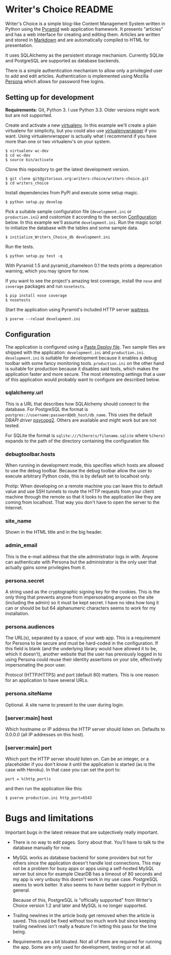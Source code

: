 Writer's Choice README
======================

Writer's Choice is a simple blog-like Content Management System written in
Python using the [Pyramid][] web application framework. It presents "articles"
and has a web interface for creating and editing them. Articles are written and
stored in [Markdown][] and are automatically compiled to HTML for presentation.

It uses SQLAlchemy as the persistent storage mechanism. Currently SQLite and
PostgreSQL are supported as database backends.

There is a simple authentication mechanism to allow only a privilegied user to
add and edit articles. Authentication is implemented using Mozilla [Persona][]
which allows for password free logins.

[pyramid]: https://pyramid.readthedocs.org/
[markdown]: https://daringfireball.net/projects/markdown/
[persona]: https://persona.org/

Setting up for development
--------------------------

**Requirements:** Git, Python 3. I use Python 3.3. Older versions might work but
are not supported.

Create and activate a new [virtualenv][]. In this example we'll create a plain
virtualenv for simplicity, but you could also use [virtualenvwrapper][] if you
want. Using virtualenvwrapper is actually what I recommend if you have more than
one or two virtualenv's on your system.

    $ virtualenv wc-dev
    $ cd wc-dev
	$ source bin/activate

Clone this repository to get the latest development version.

    $ git clone git@gitorious.org:writers-choice/writers-choice.git
    $ cd writers_choice

Install dependencies from PyPI and execute some setup magic.
    
    $ python setup.py develop

Pick a suitable sample configuration file (`development.ini` or
`production.ini`) and customize it according to the section
[Configuration](#configuration "Configuration") below. In this example we'll
assume `development.ini`.  Run the magic script to initialize the database with
the tables and some sample data.

    $ initialize_Writers_Choice_db development.ini

Run the tests.

    $ python setup.py test -q

With Pyramid 1.5 and pyramid_chameleon 0.1 the tests prints a deprecation
warning, which you may ignore for now.

If you want to see the project's amazing test coverage, install the `nose` and
`coverage` packages and run `nosetests`.

    $ pip install nose coverage
    $ nosetests

Start the application using Pyramid's included HTTP server [waitress][].

    $ pserve --reload development.ini

[virtualenv]: http://www.virtualenv.org/en/latest/
[virtualenvwrapper]: http://virtualenvwrapper.readthedocs.org/
[waitress]: http://docs.pylonsproject.org/projects/waitress/

Configuration
-------------

The application is configured using a [Paste Deploy file][]. Two sample files
are shipped with the application: `development.ini` and
`production.ini`. `development.ini` is suitable for development because it
enables a debug toolbar with some fancy monitoring tools. `production.ini` on
the other hand is suitable for production because it disables said tools, which
makes the application faster and more secure. The most interesting settings that
a user of this application would probably want to configure are described below.

### sqlalchemy.url

This is a URL that describes how SQLAlchemy should connect to the database. For
PostgreSQL the format is `postgres://username:password@db_host/db_name`.  This
uses the default *DBAPI driver* [psycopg2][]. Others are available and might
work but are not tested.

For SQLite the format is `sqlite:///%(here)s/filename.sqlite` where `%(here)`
expands to the path of the directory containing the configuration file.

### debugtoolbar.hosts

When running in development mode, this specifies which hosts are allowed to use
the debug toolbar. Because the debug toolbar allow the user to execute arbitrary
Python code, this is by default set to localhost only.

Protip: When developing on a remote machine you can leave this to default value
and use SSH tunnels to route the HTTP requests from your client machine through
the remote so that it looks to the application like they are coming from
localhost. That way you don't have to open the server to the Internet.

### site_name

Shown in the HTML title and in the big header.

### admin_email

This is the e-mail address that the site administrator logs in with. Anyone can
authenticate with Persona but the administrator is the only user that actually
gains some privilegies from it.

### persona.secret

A string used as the cryptographic signing key for the cookies. This is the only
thing that prevents anyone from impersonating anyone on the site (including the
admin) so it must be kept secret. I have no idea how long it can or should be
but 64 alphanumeric characters seems to work for my installation.

### persona.audiences

The URL(s), separated by a space, of your web app. This is a requirement for
Persona to be secure and must be hard-coded in the configuration. If this field
is blank (and the underlying library would have allowed it to be, which it
doesn't), another website that the user has previously logged in to using
Persona could reuse their identity assertions on your site, effectively
impersonating the poor user.

Protocol (HTTP/HTTPS) and port (default 80) matters. This is one reason for an
application to have several URLs.

### persona.siteName

Optional. A site name to present to the user during login.

### [server:main] host

Which hostname or IP address the HTTP server should listen on. Defaults to
0.0.0.0 (all IP addresses on this host).

### [server:main] port

Which port the HTTP server should listen on. Can be an integer, or a placeholder
if you don't know it until the application is started (as is the case with
Heroku). In that case you can set the port to:

    port = %(http_port)s

and then run the application like this:

    $ pserve production.ini http_port=6543

[paste deploy file]: http://pythonpaste.org/deploy/
[psycopg2]: http://docs.sqlalchemy.org/en/rel_0_8/dialects/postgresql.html#module-sqlalchemy.dialects.postgresql.psycopg2

Bugs and limitations
====================

Important bugs in the latest release that are subjectively really important.

* There is no way to edit pages. Sorry about that. You'll have to talk to the
  database manually for now.

* MySQL works as database backend for some providers but not for others since
  the application doesn't handle lost connections. This may not be a problem for
  busy apps or apps using a self-hosted MySQL server but since for example
  ClearDB has a timeout of 80 seconds and my app is very unbusy this doesn't
  work in my use case. PostgreSQL seems to work better. It also seems to have
  better support in Python in general.
  
  Because of this, PostgreSQL is "officially supported" from Writer's Choice
  version 1.2 and later and MySQL is no longer supported.

* Trailing newlines in the article body get removed when the article is
  saved. This could be fixed without too much work but since keeping trailing
  newlines isn't really a feature I'm letting this pass for the time being.

* Requirements are a bit bloated. Not all of them are required for running the
  app. Some are only used for development, testing or not at all.
